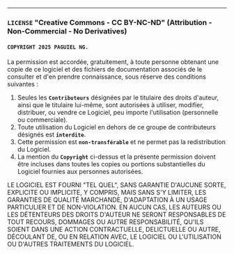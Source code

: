 
---

### **`LICENSE`** "Creative Commons - CC BY-NC-ND" (Attribution - Non-Commercial - No Derivatives)


#### **`COPYRIGHT 2025 PAGUIEL NG.`**

La permission est accordée, gratuitement, à toute personne obtenant une copie de ce logiciel et des fichiers de documentation associés de le consulter et d'en prendre connaissance, sous réserve des conditions suivantes :

1. Seules les **`Contributeurs`** désignées par le titulaire des droits d'auteur, ainsi que le titulaire lui-même, sont autorisées à utiliser, modifier, distribuer, ou vendre ce Logiciel, peu importe l'utilisation (personnelle ou commerciale).
2. Toute utilisation du Logiciel en dehors de ce groupe de contributeurs désignés est **`interdite`**.
3. Cette permission est **`non-transférable`** et ne permet pas la redistribution du Logiciel.
4. La mention du **`Copyright`** ci-dessus et la présente permission doivent être incluses dans toutes les copies ou portions substantielles du Logiciel fournies aux personnes autorisées.


LE LOGICIEL EST FOURNI "TEL QUEL", SANS GARANTIE D'AUCUNE SORTE, EXPLICITE OU IMPLICITE, Y COMPRIS, MAIS SANS S'Y LIMITER, LES GARANTIES DE QUALITÉ MARCHANDE, D'ADAPTATION À UN USAGE PARTICULIER ET DE NON-VIOLATION. EN AUCUN CAS, LES AUTEURS OU LES DÉTENTEURS DES DROITS D'AUTEUR NE SERONT RESPONSABLES DE TOUT RECOURS, DOMMAGES OU AUTRE RESPONSABILITÉ, QU'ILS SOIENT DANS UNE ACTION CONTRACTUELLE, DELICTUELLE OU AUTRE, DÉCOULANT DE, OU EN RELATION AVEC, LE LOGICIEL OU L'UTILISATION OU D'AUTRES TRAITEMENTS DU LOGICIEL.

